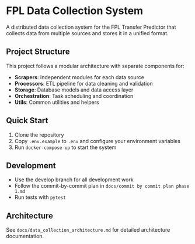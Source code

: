 # FPL Data Collection System

A distributed data collection system for the FPL Transfer Predictor that collects data from multiple sources and stores it in a unified format.

## Project Structure

This project follows a modular architecture with separate components for:
- **Scrapers**: Independent modules for each data source
- **Processors**: ETL pipeline for data cleaning and validation
- **Storage**: Database models and data access layer
- **Orchestration**: Task scheduling and coordination
- **Utils**: Common utilities and helpers

## Quick Start

1. Clone the repository
2. Copy `.env.example` to `.env` and configure your environment variables
3. Run `docker-compose up` to start the system

## Development

- Use the develop branch for all development work
- Follow the commit-by-commit plan in `docs/commit by commit plan phase 1.md`
- Run tests with `pytest`

## Architecture

See `docs/data_collection_architecture.md` for detailed architecture documentation. 